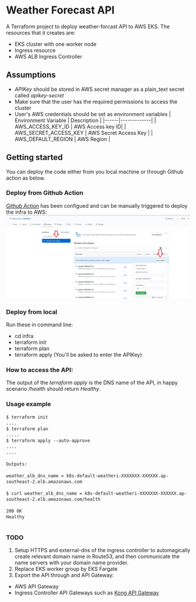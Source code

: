 # Weather Forecast API

A Terraform project to deploy weather-forcast API to AWS EKS. The resources that it creates are:
* EKS cluster with one worker node
* Ingress resource
* AWS ALB Ingress Controller

## Assumptions
* _APIKey_ should be stored in AWS secret manager as a plain_text secret called _apikey-secret_
* Make sure that the user has the required permissions to access the cluster
* User's AWS credentials should be set as environment variables
  | Environment Variable | Description |
  |------|-------------|
  | AWS_ACCESS_KEY_ID | AWS Access key ID|
  | AWS_SECRET_ACCESS_KEY | AWS Secret Access Key |
  | AWS_DEFAULT_REGION | AWS Region |

## Getting started
You can deploy the code either from you local machine or through Github action as below.

### Deploy from Github Action
[_Github Action_](https://github.com/skianoosh/wooliesx-weather-api/actions) has been configued and can be manually triggered to deploy the infra to AWS:  
![Alt text](github.jpg?raw=true "Title")

### Deploy from local
Run these in command line:

* cd infra
* terraform init
* terraform plan
* terraform apply (You'll be asked to enter the APIKey)

### How to access the API:
The output of the _terraform apply_ is the DNS name of the API, in happy scenario _/health_ should return _Healthy_.

### Usage example

```
$ terraform init
....
$ terraform plan
.....
$ terraform apply --auto-approve
....
....

Outputs:

weather_alb_dns_name = k8s-default-weatheri-XXXXXXX-XXXXXX.ap-southeast-2.elb.amazonaws.com

$ curl weather_alb_dns_name = k8s-default-weatheri-XXXXXXX-XXXXXX.ap-southeast-2.elb.amazonaws.com/health

200 OK
Healthy


```

### TODO

1. Setup HTTPS and external-dns of the ingress controller to automagically create relevant domain name in Route53, and then communicate the name servers with your domain name provider.
2. Replace EKS worker group by EKS Fargate
3. Export the API through and API Gateway:
* AWS API Gateway
* Ingress Controller API Gateways such as [Kong API Gateway](https://konghq.com/kong/)
